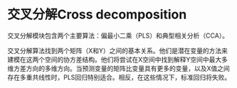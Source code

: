 # 交叉分解Cross decomposition



交叉分解模块包含两个主要算法：偏最小二乘（PLS）和典型相关分析（CCA）。

交叉分解算法找到两个矩阵（X和Y）之间的基本关系。他们是潜在变量的方法来建模在这两个空间的协方差结构。他们将尝试在X空间中找到解释Y空间中最大多维方差方向的多维方向。当预测变量的矩阵比变量具有更多的变量，以及X值之间存在多重共线性时，PLS回归特别适合。相反，在这些情况下，标准回归将失败。

